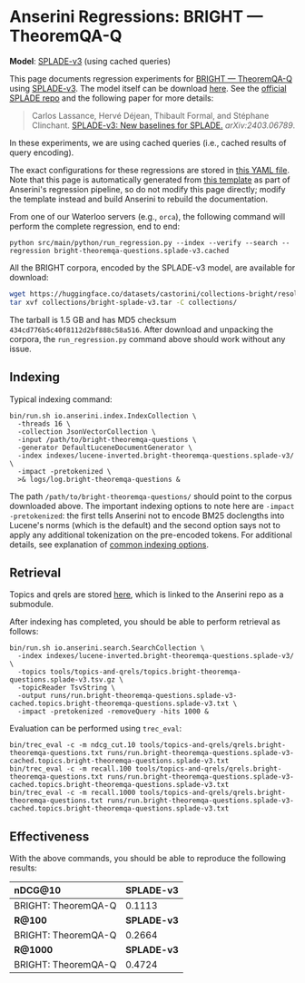 # Anserini Regressions: BRIGHT &mdash; TheoremQA-Q

**Model**: [SPLADE-v3](https://arxiv.org/abs/2403.06789) (using cached queries)

This page documents regression experiments for [BRIGHT &mdash; TheoremQA-Q](https://brightbenchmark.github.io/) using [SPLADE-v3](https://arxiv.org/abs/2403.06789).
The model itself can be download [here](https://huggingface.co/naver/splade-v3).
See the [official SPLADE repo](https://github.com/naver/splade) and the following paper for more details:

> Carlos Lassance, Hervé Déjean, Thibault Formal, and Stéphane Clinchant. [SPLADE-v3: New baselines for SPLADE.](https://arxiv.org/abs/2403.06789) _arXiv:2403.06789_.

In these experiments, we are using cached queries (i.e., cached results of query encoding).

The exact configurations for these regressions are stored in [this YAML file](../../src/main/resources/regression/bright-theoremqa-questions.splade-v3.cached.yaml).
Note that this page is automatically generated from [this template](../../src/main/resources/docgen/templates/bright-theoremqa-questions.splade-v3.cached.template) as part of Anserini's regression pipeline, so do not modify this page directly; modify the template instead and build Anserini to rebuild the documentation.

From one of our Waterloo servers (e.g., `orca`), the following command will perform the complete regression, end to end:

```
python src/main/python/run_regression.py --index --verify --search --regression bright-theoremqa-questions.splade-v3.cached
```

All the BRIGHT corpora, encoded by the SPLADE-v3 model, are available for download:

```bash
wget https://huggingface.co/datasets/castorini/collections-bright/resolve/main/bright-splade-v3.tar -P collections/
tar xvf collections/bright-splade-v3.tar -C collections/
```

The tarball is 1.5 GB and has MD5 checksum `434cd776b5c40f8112d2bf888c58a516`.
After download and unpacking the corpora, the `run_regression.py` command above should work without any issue.

## Indexing

Typical indexing command:

```
bin/run.sh io.anserini.index.IndexCollection \
  -threads 16 \
  -collection JsonVectorCollection \
  -input /path/to/bright-theoremqa-questions \
  -generator DefaultLuceneDocumentGenerator \
  -index indexes/lucene-inverted.bright-theoremqa-questions.splade-v3/ \
  -impact -pretokenized \
  >& logs/log.bright-theoremqa-questions &
```

The path `/path/to/bright-theoremqa-questions/` should point to the corpus downloaded above.
The important indexing options to note here are `-impact -pretokenized`: the first tells Anserini not to encode BM25 doclengths into Lucene's norms (which is the default) and the second option says not to apply any additional tokenization on the pre-encoded tokens.
For additional details, see explanation of [common indexing options](../../docs/common-indexing-options.md).

## Retrieval

Topics and qrels are stored [here](https://github.com/castorini/anserini-tools/tree/master/topics-and-qrels), which is linked to the Anserini repo as a submodule.

After indexing has completed, you should be able to perform retrieval as follows:

```
bin/run.sh io.anserini.search.SearchCollection \
  -index indexes/lucene-inverted.bright-theoremqa-questions.splade-v3/ \
  -topics tools/topics-and-qrels/topics.bright-theoremqa-questions.splade-v3.tsv.gz \
  -topicReader TsvString \
  -output runs/run.bright-theoremqa-questions.splade-v3-cached.topics.bright-theoremqa-questions.splade-v3.txt \
  -impact -pretokenized -removeQuery -hits 1000 &
```

Evaluation can be performed using `trec_eval`:

```
bin/trec_eval -c -m ndcg_cut.10 tools/topics-and-qrels/qrels.bright-theoremqa-questions.txt runs/run.bright-theoremqa-questions.splade-v3-cached.topics.bright-theoremqa-questions.splade-v3.txt
bin/trec_eval -c -m recall.100 tools/topics-and-qrels/qrels.bright-theoremqa-questions.txt runs/run.bright-theoremqa-questions.splade-v3-cached.topics.bright-theoremqa-questions.splade-v3.txt
bin/trec_eval -c -m recall.1000 tools/topics-and-qrels/qrels.bright-theoremqa-questions.txt runs/run.bright-theoremqa-questions.splade-v3-cached.topics.bright-theoremqa-questions.splade-v3.txt
```

## Effectiveness

With the above commands, you should be able to reproduce the following results:

| **nDCG@10**                                                                                                  | **SPLADE-v3**|
|:-------------------------------------------------------------------------------------------------------------|-----------|
| BRIGHT: TheoremQA-Q                                                                                          | 0.1113    |
| **R@100**                                                                                                    | **SPLADE-v3**|
| BRIGHT: TheoremQA-Q                                                                                          | 0.2664    |
| **R@1000**                                                                                                   | **SPLADE-v3**|
| BRIGHT: TheoremQA-Q                                                                                          | 0.4724    |
